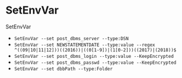 # SetEnvVar
SetEnvVar

* `SetEnvVar --set post_dbms_server --type:DSN`
* `SetEnvVar --set NEWSTATEMENTDATE --type:value --regex ^((09|10|11|12]))((2016))|((0[1-9])|(1[0-2]))((2017)|(20‌​18))$`
* `SetEnvVar --set post_dbms_login --type:value --KeepEncrypted`
* `SetEnvVar --set post_dbms_passwd --type:value --KeepEncrypted`
* `SetEnvVar --set dbbPath --type:Folder`
